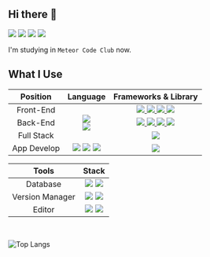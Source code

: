 ## Hi there 👋

<a href="https://github.com/meteor-code-club"><img src="https://img.shields.io/badge/Meteor_Code_Club-DE4F4F?style=for-the-badge&logo=Meteor&logoColor=white"></a>
<a href="https://min-9.github.io"><img src="https://img.shields.io/badge/blog-663399?style=for-the-badge&logo=gatsby&logoColor=white"></a>
<a href="https://www.instagram.com/min9.exe/"><img src="https://img.shields.io/badge/min9.exe-E4405F?style=for-the-badge&logo=instagram&logoColor=white"></a>
<a href="https://mail.google.com/mail/?view=cm&amp;fs=1&amp;to=mg07315@gmail.com" target="_blank"><img src="https://img.shields.io/badge/gmail-EA4335?style=for-the-badge&logo=gmail&logoColor=white"></a>

I'm studying in `Meteor Code Club` now.


## What I Use
<table>
    <thead>
        <tr>
            <th>Position</th>
            <th>Language</th>
            <th>Frameworks & Library</th>
        </tr>
    </thead>
    <tbody align="center">
        <tr>
            <td>Front-End</td>
            <td rowspan=3>
                <a href="#">
                    <img src="https://img.shields.io/badge/javascript-323330?style=for-the-badge&logo=javascript&logoColor=F7DF1E">
                </a>
                <br />
                <a href="#">
                    <img src="https://img.shields.io/badge/typescript-3178C6?style=for-the-badge&logo=typescript&logoColor=white">
                </a>
            </td>
            <td>
                <a href="#">
                    <img src="https://img.shields.io/badge/react-20232A?style=for-the-badge&logo=react&logoColor=61DAFB">
                </a> <a href="#">
                <img src="https://img.shields.io/badge/vue.js-35495E?style=for-the-badge&logo=vue.js&logoColor=4FC08D">
                </a> <a href="#">
                <img src="https://img.shields.io/badge/tailwind_css-38B2AC?style=for-the-badge&logo=tailwind-css&logoColor=white">
                </a> <a href="#">
                <img src="https://img.shields.io/badge/material_ui-007FFF?style=for-the-badge&logo=mui&logoColor=white">
                </a>
            </td>
        </tr>
        <tr>
            <td>Back-End</td>
            <td>
                <a href="#">
                    <img src="https://img.shields.io/badge/node.js-339933?style=for-the-badge&logo=node.js&logoColor=white">
                </a> <a href="#">
                <img src="https://img.shields.io/badge/express-EAEAEA?style=for-the-badge&logo=express&logoColor=black">
                </a> <a href="#">
                <img src="https://img.shields.io/badge/graphql-E10098?style=for-the-badge&logo=graphql&logoColor=white">
                </a> <a href="#">
                <img src="https://img.shields.io/badge/apollo_graphql-311C87?style=for-the-badge&logo=apollo-graphql&logoColor=white">
                </a>
            </td>
        </tr>
        <tr>
            <td>Full Stack</td>
            <td>
                <a href="#">
                    <img src="https://img.shields.io/badge/next.js-EAEAEA?style=for-the-badge&logo=next.js&logoColor=black">
                </a>
            </td>
        </tr>
        <tr>
            <td rowspan=2>App Develop</td>
            <td>
                <a href="#"><img src="https://img.shields.io/badge/kotlin-0095D5?style=for-the-badge&logo=kotlin&logoColor=white"></a> <a href="#"><img src="https://img.shields.io/badge/swift-FA7343?style=for-the-badge&logo=swift&logoColor=white"></a> <a href="#"><img src="https://img.shields.io/badge/dart-0175C2?style=for-the-badge&logo=dart&logoColor=white"></a>
            </td>
            <td rowspan=2>
                <a href="#"><img src="https://img.shields.io/badge/flutter-02569B?style=for-the-badge&logo=flutter&logoColor=white"></a>
            </td>
        </tr>
    </tbody>
</table>


<table>
    <thead>
        <tr>
            <th>Tools</th>
            <th>Stack</th>
        </tr>
    </thead>
    <tbody align="center">
        <tr>
            <td>Database</td>
            <td><a href="#"><img src="https://img.shields.io/badge/mysql-4479A1?style=for-the-badge&logo=mysql&logoColor=white"></a> <a href="#"><img src="https://img.shields.io/badge/notion-EAEAEA?style=for-the-badge&logo=notion&logoColor=black"></a></td>
        </tr>
        <tr>
            <td>Version Manager</td>
            <td><a href="#"><img src="https://img.shields.io/badge/git-F05032?style=for-the-badge&logo=git&logoColor=white"></a> <a href="#"><img src="https://img.shields.io/badge/github-181717?style=for-the-badge&logo=github&logoColor=white"></a></td>
        </tr>
        <tr>
            <td>Editor</td>
            <td><a href="#"><img src="https://img.shields.io/badge/vscode-0078D4?style=for-the-badge&logo=visual-studio-code&logoColor=white"></a> <a href="#"><img src="https://img.shields.io/badge/eclipse-2C2255?style=for-the-badge&logo=eclipse&logoColor=white"></a></td>
        </tr>
    </tbody>
</table>

<br />

![Top Langs](https://github-readme-stats.vercel.app/api/top-langs/?username=min-9&layout=compact&theme=tokyonight)
